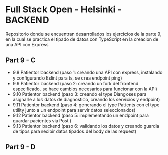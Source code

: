 # Full Stack Open - Helsinki - BACKEND

Repositorio donde se encuentran desarrollados los ejercicios de la parte 9, en la cual se practica el tipado de datos con TypeScript en la creacion de una API con Express

## Part 9 - C
- 9.8  Patientor backend (paso 1: creando una API con express, instalando y configurando Eslint para ts, se crea endpoint ping)
- 9.9  Patientor backend (paso 2: creando un fork del frontend especificado, se hace cambios necesarios para funcionar con la APi)
- 9.10 Patientor backend (paso 3: creando el type Diangoses para asignarle a los datos de diagnostico, creando los servicios y endpoint)
- 9.11 Patientor backend (paso 4: generando el type Patients con el type utility junto a un endpoint para servir datos seleccionados)
- 9.12 Patientor backend (paso 5: implementando un endpoint para guardar pacientes via Post )
- 9.13 Patientor backend (paso 6: validando los datos y creando guardia de tipos para recibir datos tipados del body de las request)

## Part 9 - D